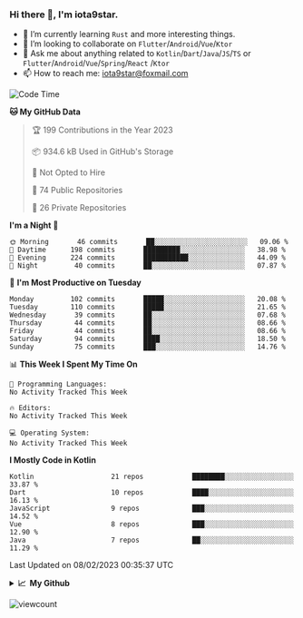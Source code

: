 ### Hi there 👋, I'm iota9star.

- 🌱 I’m currently learning `Rust` and more interesting things.
- 👯 I’m looking to collaborate on `Flutter`/`Android`/`Vue`/`Ktor`
- 💬 Ask me about anything related to `Kotlin`/`Dart`/`Java`/`JS`/`TS` or `Flutter`/`Android`/`Vue`/`Spring`/`React`
  /`Ktor`
- 📫 How to reach me: [iota9star@foxmail.com](iota9star@foxmail.com)



<!--START_SECTION:waka-->
![Code Time](http://img.shields.io/badge/Code%20Time-3%2C090%20hrs%2054%20mins-blue)

**🐱 My GitHub Data** 

> 🏆 199 Contributions in the Year 2023
 > 
> 📦 934.6 kB Used in GitHub's Storage 
 > 
> 🚫 Not Opted to Hire
 > 
> 📜 74 Public Repositories 
 > 
> 🔑 26 Private Repositories  
 > 
**I'm a Night 🦉** 

```text
🌞 Morning       46 commits       ██░░░░░░░░░░░░░░░░░░░░░░░   09.06 % 
🌆 Daytime      198 commits       █████████░░░░░░░░░░░░░░░░   38.98 % 
🌃 Evening      224 commits       ███████████░░░░░░░░░░░░░░   44.09 % 
🌙 Night         40 commits       ██░░░░░░░░░░░░░░░░░░░░░░░   07.87 % 

```
📅 **I'm Most Productive on Tuesday** 

```text
Monday         102 commits       █████░░░░░░░░░░░░░░░░░░░░   20.08 % 
Tuesday        110 commits       █████░░░░░░░░░░░░░░░░░░░░   21.65 % 
Wednesday       39 commits       ██░░░░░░░░░░░░░░░░░░░░░░░   07.68 % 
Thursday        44 commits       ██░░░░░░░░░░░░░░░░░░░░░░░   08.66 % 
Friday          44 commits       ██░░░░░░░░░░░░░░░░░░░░░░░   08.66 % 
Saturday        94 commits       ████░░░░░░░░░░░░░░░░░░░░░   18.50 % 
Sunday          75 commits       ███░░░░░░░░░░░░░░░░░░░░░░   14.76 % 

```


📊 **This Week I Spent My Time On** 

```text
💬 Programming Languages: 
No Activity Tracked This Week

🔥 Editors: 
No Activity Tracked This Week

💻 Operating System: 
No Activity Tracked This Week

```

**I Mostly Code in Kotlin** 

```text
Kotlin                   21 repos            ████████░░░░░░░░░░░░░░░░░   33.87 % 
Dart                     10 repos            ████░░░░░░░░░░░░░░░░░░░░░   16.13 % 
JavaScript               9 repos             ███░░░░░░░░░░░░░░░░░░░░░░   14.52 % 
Vue                      8 repos             ███░░░░░░░░░░░░░░░░░░░░░░   12.90 % 
Java                     7 repos             ██░░░░░░░░░░░░░░░░░░░░░░░   11.29 % 

```



 Last Updated on 08/02/2023 00:35:37 UTC
<!--END_SECTION:waka-->

<details>
  <summary><b>📈&nbsp;&nbsp;My Github</b></summary>
  <br>
  <img src='https://github-profile-trophy.vercel.app/?username=iota9star'>
  <img src='https://bad-apple-github-readme.vercel.app/api?show_bg=1&username=iota9star&hide_title=true'>
  <img src='http://cr-skills-chart-widget.azurewebsites.net/api/api?username=iota9star'>
</details>


![viewcount](https://count.getloli.com/get/@iota9star?theme=rule34)

